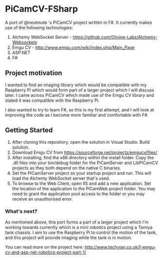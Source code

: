 # PiCamCV-FSharp
A port of @neutmute 's PiCamCV project written in F#. It currently makes use of the following technologies:

1. Alchemy WebSocket Server - https://github.com/Olivine-Labs/Alchemy-Websockets
2. Emgu CV - http://www.emgu.com/wiki/index.php/Main_Page
3. ASP.NET
4. F#

## Project motivation
I wanted to find an imaging library which would be compatible with my Raspberry Pi which would form part of a larger project which I will discuss later.
I came across PiCamCV which made use of the Emgu CV library and stated it was compatible with the Raspberry Pi.

I also wanted to try to learn F#, so this is my first attempt, and I will look at improving the code as I become more familiar and comfortable with F#.

## Getting Started

1. After cloning this repository, open the solution in Visual Studio. Build solution. 
2. Download Emgu CV from https://sourceforge.net/projects/emgucv/files/
3. After installing, find the x86 directory within the install folder. Copy the .dll files into your bin/debug folder for the PiCamServer and LibPiCamCV projects as they both depend on the native C binaries.
4. Set the PiCamServer project as your startup project and run. This will load the Alchemy WebSocket server that's used.
5. To browse to the Web Client, open IIS and add a new application. Set the location of the application to the PiCamWeb project folder. You may need to grant the application pool
access to the folder or you may receive an unauthorised error.


### What's next?
As mentioned above, this port forms a part of a larger project which I'm working towards currently which is a mini robotics project using a Tamiya tank
chassis. I aim to use the Raspberry Pi to control the motion of the tank, and this project will provide imaging while the tank is in motion.

You can read more on the project here: http://www.techyian.co.uk/f-emgu-cv-and-asp-net-robotics-project-part-1/

